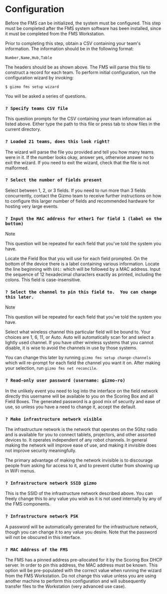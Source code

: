 # Configuration

Before the FMS can be initialized, the system must be configured.
This step must be completed after the FMS system software has been
installed, since it must be completed from the FMS Workstation.

Prior to completing this step, obtain a CSV containing your team's
information.  The information should be in the following format:

```csv
Number,Name,Hub,Table
```

The headers should be as shown above.  The FMS will parse this file to
construct a record for each team.  To perform initial configuration,
run the configuration wizard by invoking:

```
$ gizmo fms setup wizard
```

You will be asked a series of questions.

### `? Specify teams CSV file`

This question prompts for the CSV containing your team information as
listed above.  Either type the path to this file or press tab to show
files in the current directory.

### `? Loaded 21 teams, does this look right?`

The wizard will parse the file you provided and tell you how many
teams were in it.  If the number looks okay, answer yes, otherwise
answer no to exit the wizard.  If you need to exit the wizard, check
that the file is not malformed.

### `? Select the number of fields present`

Select between 1, 2, or 3 fields.  If you need to run more than 3
fields concurrently, contact the Gizmo team to receive further
instructions on how to configure this larger number of fields and
recommended hardware for hosting very large events.

### `? Input the MAC address for ether1 for field 1 (label on the bottom)`

> [!NOTE]
>
> This question will be repeated for each field that you've told the
> system you have.

Locate the Field Box that you will use for each field prompted.  On
the bottom of the device there is a label containing various
information.  Locate the line beginning with `E01:` which will be
followed by a MAC address.  Input the sequence of 12 hexadecimal
characters exactly as printed, including the colons.  This field is
case-insensitive.

### `? Select the channel to pin this field to.  You can change this later.`

> [!NOTE]
>
> This question will be repeated for each field that you've told the
> system you have.

Select what wireless channel this particular field will be bound to.
Your choices are 1, 6, 11, or Auto.  Auto will automatically scan for
and select a lightly used channel.  If you have other wireless systems
that you cannot disable, it is wise to avoid the channels in use by
those systems.

You can change this later by running `gizmo fms setup change-channels`
which will re-prompt for each field the channel you want it on.  After
making your selection, run `gizmo fms net reconcile`.

### `? Read-only user password (username: gizmo-ro)`

In the unlikely event you need to log into the interface on the field
network directly this username will be available to you on the Scoring
Box and all Field Boxes.  The generated password is a good mix of
security and ease of use, so unless you have a need to change it,
accept the default.

### `? Make infrastructure network visible`

The infrastructure network is the network that operates on the 5Ghz
radio and is available for you to connect tablets, projectors, and
other assorted devices to.  It operates independent of any robot
channels.  In general making the network will improve ease of use, and
making it invisible does not improve security meaningfully.

The primary advantage of making the network invisible is to discourage
people from asking for access to it, and to prevent clutter from
showing up in WiFi menus.

### `? Infrastructure network SSID gizmo`

This is the SSID of the infrastructure network described above.  You
can freely change this to any value you wish as it is not used
internally by any of the FMS components.

### `? Infrastructure network PSK`

A password will be automatically generated for the infrastructure
network, though you can change it to any value you desire.  Note that
the password will not be obscured in this interface.

### `? MAC Address of the FMS`

The FMS has a pinned address pre-allocated for it by the Scoring Box
DHCP server.  In order to pin this address, the MAC address must be
known.  This option will be pre-populated with the correct value when
running the wizard from the FMS Workstation.  Do not change this value
unless you are using another machine to perform this configuration and
will subsequently transfer files to the Workstation (very advanced use
case).
